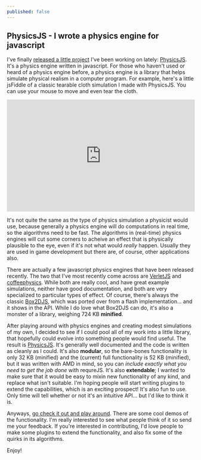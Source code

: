 ```yaml
---
published: false
---
```


## PhysicsJS - I wrote a physics engine for javascript

I've finally [released a little project][physicsjs] I've been working on lately: [PhysicsJS][physicsjs]. It's a physics engine written in javascript. For those who haven't used or heard of a physics engine before, a physics engine is a library that helps simulate physical realism in a computer program. For example, here's a little jsFiddle of a classic tearable cloth simulation I made with PhysicsJS. You can use your mouse to move and even tear the cloth.

<iframe width="100%" height="300" src="http://jsfiddle.net/wellcaffeinated/MEgG3/embedded/result,js,html,css/" allowfullscreen="allowfullscreen" frameborder="0">
</iframe>

It's not quite the same as the type of physics simulation a physicist would use, because generally a physics engine will do computations in real time, so the algorithms need to be fast. The algorithms in (real-time) physics engines will cut some corners to acheive an effect that is physically plausible to the eye, even if it's not what would *really* happen. Usually they are used in game development but there are, of course, other applications also.

There are actually a few javascript physics engines that have been released recently. The two that I've most recently come across are [VerletJS][verletjs] and [coffeephysics][coffeephysics]. While both are really cool, and have great example simulations, neither have good documentation, and both are very specialized to particular types of effect. Of course, there's always the classic [Box2DJS][box2djs], which was ported over from a flash implementation... and it shows in the API. While I do love what Box2DJS can do, it's also a monster of a library, weighing 724 KB **minified**. 

After playing around with physics engines and creating modest simulations of my own, I decided to see if I could pool all of my work into a little library, that hopefully could evolve into something people would find useful. The result is [PhysicsJS][physicsjs]. It's generally well documented and the code is written as cleanly as I could. It's also **modular**, so the bare-bones functionality is only 32 KB (minified) and the (current) full functionality is 52 KB (minified), but it was written with AMD in mind, so you can *include exactly what you need to get the job done* with requreJS. It's also **extendable**; I wanted to make sure that it would be easy to mixin new functionality of any kind, and replace what isn't suitable. I'm hoping people will start writing plugins to extend the capabilities, which is an exciting prospect! It's also fun to use. Only time will tell whether or not it's an intuitive API... but I'd like to think it is.

Anyways, [go check it out and play around][physicsjs]. There are some cool demos of the functionality. I'm really interested to see what people think of it so send me your feedback. If you're interested in contributing, I'd love people to make some plugins to extend the functionality, and also fix some of the quirks in its algorithms.

Enjoy!

[physicsjs]: http://wellcaffeinated.net/PhysicsJS/
[verletjs]: http://subprotocol.com/verlet-js/
[coffeephysics]: http://soulwire.co.uk/experiments/coffee-physics/
[box2djs]: https://github.com/kripken/box2d.js/